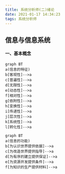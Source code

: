 ```yaml
---
title: 系统分析师(二)绪论
date: 2021-01-17 14:34:23
tags: 系统分析师 
---
```


## 信息与信息系统

#### 一、基本概念

```mermaid
graph BT
a(信息的特征)
b[客观性]-->a
c[普遍性]-->a
d[无限性]-->a
e[动态性]-->a
f[相对性]-->a
g[依附性]-->a
h[变换性]-->a
i[传递性]-->a
j[层次性]-->a
k[系统性]-->a
l[转化性]-->a
```

<!--more-->
```mermaid
graph BT
a(信息的功能)
b[为认识世界提供依据]-->a
c[为改造世界提供指导]-->a
d[为有序的建立提供保证]-->a
e[为资源开发提供条件]-->a
f[为知识的生产提供材料]-->a
```
